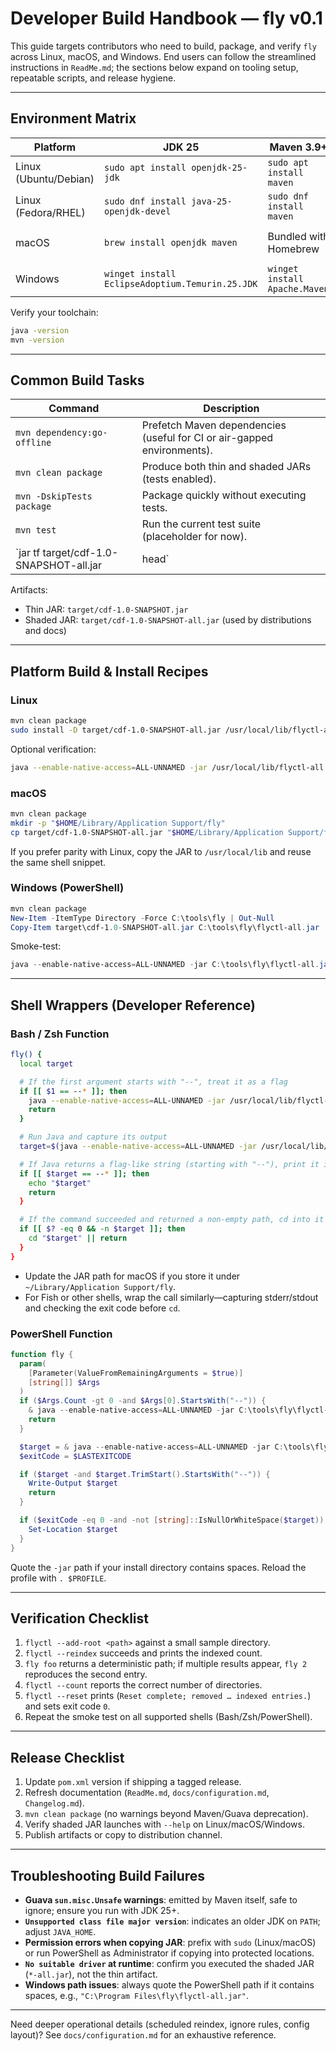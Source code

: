 # Developer Build Handbook — fly v0.1

This guide targets contributors who need to build, package, and verify `fly` across Linux, macOS, and Windows. End users can follow the streamlined instructions in `ReadMe.md`; the sections below expand on tooling setup, repeatable scripts, and release hygiene.

---

## Environment Matrix

| Platform | JDK 25 | Maven 3.9+ | Notes |
|----------|--------|------------|-------|
| Linux (Ubuntu/Debian) | `sudo apt install openjdk-25-jdk` | `sudo apt install maven` | Ensure `$JAVA_HOME` and `$PATH` update after installation. |
| Linux (Fedora/RHEL) | `sudo dnf install java-25-openjdk-devel` | `sudo dnf install maven` | SELinux users may need to allow writes under `~/.local/share/fly`. |
| macOS | `brew install openjdk maven` | Bundled with Homebrew | Export `PATH="/opt/homebrew/opt/openjdk/bin:$PATH"` for Apple Silicon. |
| Windows | `winget install EclipseAdoptium.Temurin.25.JDK` | `winget install Apache.Maven` | PowerShell profile should set `JAVA_HOME` if multiple JDKs exist. |

Verify your toolchain:

```bash
java -version
mvn -version
```

---

## Common Build Tasks

| Command | Description |
|---------|-------------|
| `mvn dependency:go-offline` | Prefetch Maven dependencies (useful for CI or air-gapped environments). |
| `mvn clean package` | Produce both thin and shaded JARs (tests enabled). |
| `mvn -DskipTests package` | Package quickly without executing tests. |
| `mvn test` | Run the current test suite (placeholder for now). |
| `jar tf target/cdf-1.0-SNAPSHOT-all.jar | head` | Sanity-check shaded contents. |

Artifacts:

- Thin JAR: `target/cdf-1.0-SNAPSHOT.jar`
- Shaded JAR: `target/cdf-1.0-SNAPSHOT-all.jar` (used by distributions and docs)

---

## Platform Build & Install Recipes

### Linux

```bash
mvn clean package
sudo install -D target/cdf-1.0-SNAPSHOT-all.jar /usr/local/lib/flyctl-all.jar
```

Optional verification:

```bash
java --enable-native-access=ALL-UNNAMED -jar /usr/local/lib/flyctl-all.jar --help
```

### macOS

```bash
mvn clean package
mkdir -p "$HOME/Library/Application Support/fly"
cp target/cdf-1.0-SNAPSHOT-all.jar "$HOME/Library/Application Support/fly/flyctl-all.jar"
```

If you prefer parity with Linux, copy the JAR to `/usr/local/lib` and reuse the same shell snippet.

### Windows (PowerShell)

```powershell
mvn clean package
New-Item -ItemType Directory -Force C:\tools\fly | Out-Null
Copy-Item target\cdf-1.0-SNAPSHOT-all.jar C:\tools\fly\flyctl-all.jar
```

Smoke-test:

```powershell
java --enable-native-access=ALL-UNNAMED -jar C:\tools\fly\flyctl-all.jar --help
```

---

## Shell Wrappers (Developer Reference)

### Bash / Zsh Function

```bash
fly() {
  local target

  # If the first argument starts with "--", treat it as a flag
  if [[ $1 == --* ]]; then
    java --enable-native-access=ALL-UNNAMED -jar /usr/local/lib/flyctl-all.jar "$@"
    return
  }

  # Run Java and capture its output
  target=$(java --enable-native-access=ALL-UNNAMED -jar /usr/local/lib/flyctl-all.jar "$@")

  # If Java returns a flag-like string (starting with "--"), print it instead of cd
  if [[ $target == --* ]]; then
    echo "$target"
    return
  }

  # If the command succeeded and returned a non-empty path, cd into it
  if [[ $? -eq 0 && -n $target ]]; then
    cd "$target" || return
  }
}
```

- Update the JAR path for macOS if you store it under `~/Library/Application Support/fly`.
- For Fish or other shells, wrap the call similarly—capturing stderr/stdout and checking the exit code before `cd`.

### PowerShell Function

```powershell
function fly {
  param(
    [Parameter(ValueFromRemainingArguments = $true)]
    [string[]] $Args
  )
  if ($Args.Count -gt 0 -and $Args[0].StartsWith("--")) {
    & java --enable-native-access=ALL-UNNAMED -jar C:\tools\fly\flyctl-all.jar @Args
    return
  }

  $target = & java --enable-native-access=ALL-UNNAMED -jar C:\tools\fly\flyctl-all.jar @Args
  $exitCode = $LASTEXITCODE

  if ($target -and $target.TrimStart().StartsWith("--")) {
    Write-Output $target
    return
  }

  if ($exitCode -eq 0 -and -not [string]::IsNullOrWhiteSpace($target)) {
    Set-Location $target
  }
}
```

Quote the `-jar` path if your install directory contains spaces. Reload the profile with `. $PROFILE`.

---

## Verification Checklist

1. `flyctl --add-root <path>` against a small sample directory.
2. `flyctl --reindex` succeeds and prints the indexed count.
3. `fly foo` returns a deterministic path; if multiple results appear, `fly 2` reproduces the second entry.
4. `flyctl --count` reports the correct number of directories.
5. `flyctl --reset` prints (`Reset complete; removed … indexed entries.`) and sets exit code `0`.
6. Repeat the smoke test on all supported shells (Bash/Zsh/PowerShell).

---

## Release Checklist

1. Update `pom.xml` version if shipping a tagged release.
2. Refresh documentation (`ReadMe.md`, `docs/configuration.md`, `Changelog.md`).
3. `mvn clean package` (no warnings beyond Maven/Guava deprecation).
4. Verify shaded JAR launches with `--help` on Linux/macOS/Windows.
5. Publish artifacts or copy to distribution channel.

---

## Troubleshooting Build Failures

- **Guava `sun.misc.Unsafe` warnings**: emitted by Maven itself, safe to ignore; ensure you run with JDK 25+.
- **`Unsupported class file major version`**: indicates an older JDK on `PATH`; adjust `JAVA_HOME`.
- **Permission errors when copying JAR**: prefix with `sudo` (Linux/macOS) or run PowerShell as Administrator if copying into protected locations.
- **`No suitable driver` at runtime**: confirm you executed the shaded JAR (`*-all.jar`), not the thin artifact.
- **Windows path issues**: always quote the PowerShell path if it contains spaces, e.g., `"C:\Program Files\fly\flyctl-all.jar"`.

---

Need deeper operational details (scheduled reindex, ignore rules, config layout)? See `docs/configuration.md` for an exhaustive reference.
